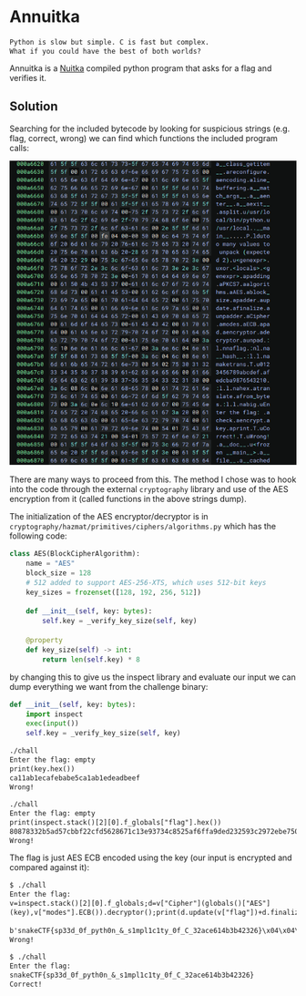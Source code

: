 # Annuitka

    Python is slow but simple. C is fast but complex.
    What if you could have the best of both worlds?
    
Annuitka is a [Nuitka](https://github.com/Nuitka/Nuitka) compiled python program that asks for a flag and verifies it.

## Solution

Searching for the included bytecode by looking for suspicious strings (e.g. flag, correct, wrong) we can find which functions the included program calls:

![](img/strings.png)

There are many ways to proceed from this.
The method I chose was to hook into the code through the external `cryptography` library and use of the AES encryption from it (called functions in the above strings dump).

The initialization of the AES encryptor/decryptor is in `cryptography/hazmat/primitives/ciphers/algorithms.py` which has the following code:

```python
class AES(BlockCipherAlgorithm):
    name = "AES"
    block_size = 128
    # 512 added to support AES-256-XTS, which uses 512-bit keys
    key_sizes = frozenset([128, 192, 256, 512])

    def __init__(self, key: bytes):
        self.key = _verify_key_size(self, key)

    @property
    def key_size(self) -> int:
        return len(self.key) * 8
```

by changing this to give us the inspect library and evaluate our input we can dump everything we want from the challenge binary:

```python
def __init__(self, key: bytes):
    import inspect
    exec(input())
    self.key = _verify_key_size(self, key)
```

```
./chall
Enter the flag: empty
print(key.hex())
ca11ab1ecafebabe5ca1ab1edeadbeef
Wrong!
```

```
./chall
Enter the flag: empty
print(inspect.stack()[2][0].f_globals["flag"].hex())
80878332b5ad57cbbf22cfd5628671c13e93734c8525af6ffa9ded232593c2972ebe750210e15cc1ca3b6b2fb1c3808d998e3eaf6f1dd9c506b69f39fc9a5657
Wrong!
```

The flag is just AES ECB encoded using the key (our input is encrypted and compared against it):

```
$ ./chall
Enter the flag:
v=inspect.stack()[2][0].f_globals;d=v["Cipher"](globals()["AES"](key),v["modes"].ECB()).decryptor();print(d.update(v["flag"])+d.finalize())

b'snakeCTF{sp33d_0f_pyth0n_&_s1mpl1c1ty_0f_C_32ace614b3b42326}\x04\x04\x04\x04'
Wrong!
```

```
$ ./chall
Enter the flag: snakeCTF{sp33d_0f_pyth0n_&_s1mpl1c1ty_0f_C_32ace614b3b42326}
Correct!
```